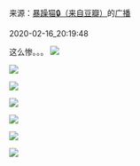来源：[暴躁猫🔒（来自豆瓣）](https://www.douban.com/people/211018165/)的[广播](https://www.douban.com/people/211018165/status/2815388086/)


2020-02-16_20:19:48


这么惨。。。
![](./pic/2020-02-16_20:19:48-暴躁猫🔒的广播1.jpg)  

![](./pic/2020-02-16_20:19:48-暴躁猫🔒的广播2.jpg)  

![](./pic/2020-02-16_20:19:48-暴躁猫🔒的广播3.jpg)  

![](./pic/2020-02-16_20:19:48-暴躁猫🔒的广播4.jpg)  

![](./pic/2020-02-16_20:19:48-暴躁猫🔒的广播5.jpg)  

![](./pic/2020-02-16_20:19:48-暴躁猫🔒的广播6.jpg)  

![](./pic/2020-02-16_20:19:48-暴躁猫🔒的广播7.jpg)  


